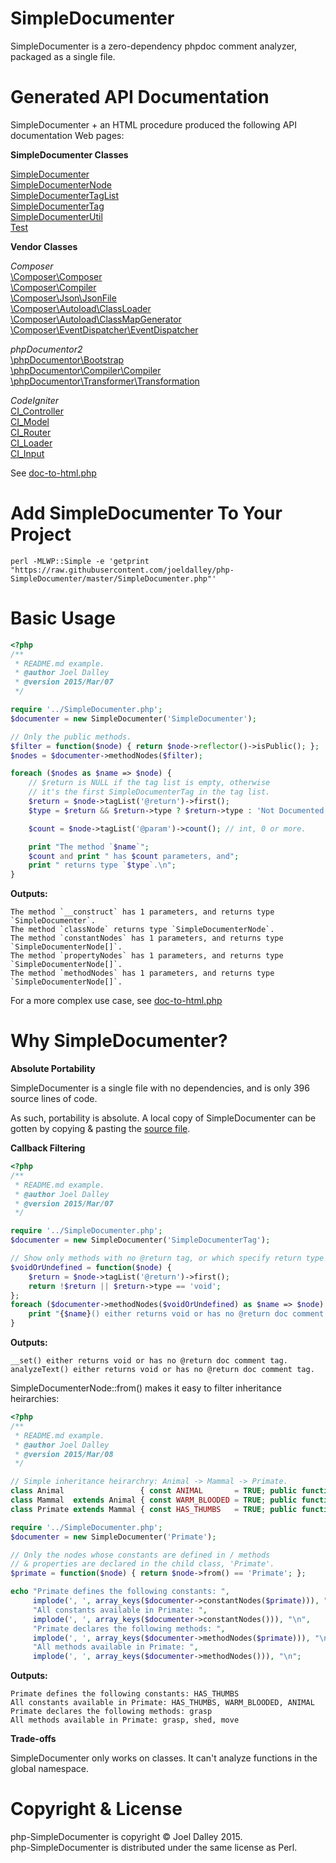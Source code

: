 SimpleDocumenter
================

SimpleDocumenter is a zero-dependency phpdoc comment analyzer, packaged as a single file.

Generated API Documentation
===========================

SimpleDocumenter + an HTML procedure produced the following API documentation Web pages:

<b>SimpleDocumenter Classes</b>

[SimpleDocumenter](https://joeldalley.github.io/php-SimpleDocumenter/html-output/SimpleDocumenter.php-SimpleDocumenter.html)<br/>[SimpleDocumenterNode](https://joeldalley.github.io/php-SimpleDocumenter/html-output/SimpleDocumenter.php-SimpleDocumenterNode.html)<br/>[SimpleDocumenterTagList](https://joeldalley.github.io/php-SimpleDocumenter/html-output/SimpleDocumenter.php-SimpleDocumenterTagList.html)<br/>[SimpleDocumenterTag](https://joeldalley.github.io/php-SimpleDocumenter/html-output/SimpleDocumenter.php-SimpleDocumenterTag.html)<br/>[SimpleDocumenterUtil](https://joeldalley.github.io/php-SimpleDocumenter/html-output/SimpleDocumenter.php-SimpleDocumenterUtil.html)<br/>[Test](https://joeldalley.github.io/php-SimpleDocumenter/html-output/test-classes-Test.class.php-Test.html)

<b>Vendor Classes</b>

<i>Composer</i><br/>[\Composer\Composer](https://joeldalley.github.io/php-SimpleDocumenter/html-output/Composer-src-Composer-Composer.php-Composer.html)<br/>[\Composer\Compiler](https://joeldalley.github.io/php-SimpleDocumenter/html-output/Composer-src-Composer-Compiler.php-Compiler.html)<br/>[\Composer\Json\JsonFile](https://joeldalley.github.io/php-SimpleDocumenter/html-output/Composer-src-Composer-Json-JsonFile.php-JsonFile.html)<br/>[\Composer\Autoload\ClassLoader](https://joeldalley.github.io/php-SimpleDocumenter/html-output/Composer-src-Composer-Autoload-ClassLoader.php-ClassLoader.html)<br/>[\Composer\Autoload\ClassMapGenerator](https://joeldalley.github.io/php-SimpleDocumenter/html-output/Composer-src-Composer-Autoload-ClassMapGenerator.php-ClassMapGenerator.html)<br/>[\Composer\EventDispatcher\EventDispatcher](https://joeldalley.github.io/php-SimpleDocumenter/html-output/Composer-src-Composer-EventDispatcher-EventDispatcher.php-EventDispatcher.html)

<i>phpDocumentor2</i><br/>[\phpDocumentor\Bootstrap](https://joeldalley.github.io/php-SimpleDocumenter/html-output/phpDocumentor2-src-phpDocumentor-Bootstrap.php-Bootstrap.html)<br/>[\phpDocumentor\Compiler\Compiler](https://joeldalley.github.io/php-SimpleDocumenter/html-output/phpDocumentor2-src-phpDocumentor-Compiler-Compiler.php-Compiler.html)<br/>[\phpDocumentor\Transformer\Transformation](https://joeldalley.github.io/php-SimpleDocumenter/html-output/phpDocumentor2-src-phpDocumentor-Transformer-Transformation.php-Transformation.html)

<i>CodeIgniter</i><br/>[CI_Controller](https://joeldalley.github.io/php-SimpleDocumenter/html-output/CodeIgniter-system-core-Controller.php-CI_Controller.html)<br/>[CI_Model](https://joeldalley.github.io/php-SimpleDocumenter/html-output/CodeIgniter-system-core-Model.php-CI_Model.html)<br/>[CI_Router](https://joeldalley.github.io/php-SimpleDocumenter/html-output/CodeIgniter-system-core-Router.php-CI_Router.html)<br/>[CI_Loader](https://joeldalley.github.io/php-SimpleDocumenter/html-output/CodeIgniter-system-core-Loader.php-CI_Loader.html)<br/>[CI_Input](https://joeldalley.github.io/php-SimpleDocumenter/html-output/CodeIgniter-system-core-Input.php-CI_Input.html)

See [doc-to-html.php](https://github.com/joeldalley/php-SimpleDocumenter/blob/master/doc-to-html.php)

Add SimpleDocumenter To Your Project
====================================
```
perl -MLWP::Simple -e 'getprint "https://raw.githubusercontent.com/joeldalley/php-SimpleDocumenter/master/SimpleDocumenter.php"'
```

Basic Usage
===========
```php
<?php
/**
 * README.md example.
 * @author Joel Dalley
 * @version 2015/Mar/07
 */

require '../SimpleDocumenter.php';
$documenter = new SimpleDocumenter('SimpleDocumenter');

// Only the public methods.
$filter = function($node) { return $node->reflector()->isPublic(); };
$nodes = $documenter->methodNodes($filter);

foreach ($nodes as $name => $node) {
    // $return is NULL if the tag list is empty, otherwise 
    // it's the first SimpleDocumenterTag in the tag list.
    $return = $node->tagList('@return')->first(); 
    $type = $return && $return->type ? $return->type : 'Not Documented';

    $count = $node->tagList('@param')->count(); // int, 0 or more.

    print "The method `$name`";
    $count and print " has $count parameters, and";
    print " returns type `$type`.\n";
}
```

<b>Outputs:</b>
```
The method `__construct` has 1 parameters, and returns type `SimpleDocumenter`.
The method `classNode` returns type `SimpleDocumenterNode`.
The method `constantNodes` has 1 parameters, and returns type `SimpleDocumenterNode[]`.
The method `propertyNodes` has 1 parameters, and returns type `SimpleDocumenterNode[]`.
The method `methodNodes` has 1 parameters, and returns type `SimpleDocumenterNode[]`.
```

For a more complex use case, see [doc-to-html.php](https://github.com/joeldalley/php-SimpleDocumenter/blob/master/doc-to-html.php)

Why SimpleDocumenter?
=====================

<b>Absolute Portability</b>

SimpleDocumenter is a single file with no dependencies, and is only 396 source lines of code.

As such, portability is absolute. A local copy of SimpleDocumenter can be gotten by copying & pasting 
the [source file](https://raw.githubusercontent.com/joeldalley/php-SimpleDocumenter/master/SimpleDocumenter.php).

<b>Callback Filtering</b>
```php
<?php
/**
 * README.md example.
 * @author Joel Dalley
 * @version 2015/Mar/07
 */

require '../SimpleDocumenter.php';
$documenter = new SimpleDocumenter('SimpleDocumenterTag');

// Show only methods with no @return tag, or which specify return type 'void'.
$voidOrUndefined = function($node) {
    $return = $node->tagList('@return')->first();
    return !$return || $return->type == 'void';
};
foreach ($documenter->methodNodes($voidOrUndefined) as $name => $node) {
    print "{$name}() either returns void or has no @return doc comment tag.\n";
}
```

<b>Outputs:</b>
```
__set() either returns void or has no @return doc comment tag.
analyzeText() either returns void or has no @return doc comment tag.
```

SimpleDocumenterNode::from() makes it easy to filter inheritance heirarchies:

```php
<?php
/**
 * README.md example.
 * @author Joel Dalley
 * @version 2015/Mar/08
 */

// Simple inheritance heirarchry: Animal -> Mammal -> Primate.
class Animal                 { const ANIMAL       = TRUE; public function move() {} }
class Mammal  extends Animal { const WARM_BLOODED = TRUE; public function shed() {} }
class Primate extends Mammal { const HAS_THUMBS   = TRUE; public function grasp() {} }

require '../SimpleDocumenter.php';
$documenter = new SimpleDocumenter('Primate');

// Only the nodes whose constants are defined in / methods 
// & properties are declared in the child class, 'Primate'.
$primate = function($node) { return $node->from() == 'Primate'; };

echo "Primate defines the following constants: ",
     implode(', ', array_keys($documenter->constantNodes($primate))), "\n",
     "All constants available in Primate: ",
     implode(', ', array_keys($documenter->constantNodes())), "\n",
     "Primate declares the following methods: ",
     implode(', ', array_keys($documenter->methodNodes($primate))), "\n",
     "All methods available in Primate: ",
     implode(', ', array_keys($documenter->methodNodes())), "\n";
```

<b>Outputs:</b>
```
Primate defines the following constants: HAS_THUMBS
All constants available in Primate: HAS_THUMBS, WARM_BLOODED, ANIMAL
Primate declares the following methods: grasp
All methods available in Primate: grasp, shed, move
```

<b>Trade-offs</b>

SimpleDocumenter only works on classes. It can't analyze functions in the global namespace.

Copyright & License
===================

php-SimpleDocumenter is copyright &copy; Joel Dalley 2015.<br/>
php-SimpleDocumenter is distributed under the same license as Perl.